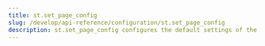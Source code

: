 ```yaml
---
title: st.set_page_config
slug: /develop/api-reference/configuration/st.set_page_config
description: st.set_page_config configures the default settings of the page.
---
```


<Autofunction function="streamlit.set_page_config" />
